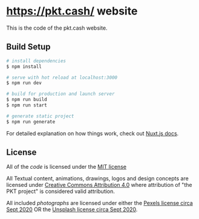 # https://pkt.cash/ website

This is the code of the pkt.cash website.

## Build Setup

```bash
# install dependencies
$ npm install

# serve with hot reload at localhost:3000
$ npm run dev

# build for production and launch server
$ npm run build
$ npm run start

# generate static project
$ npm run generate
```

For detailed explanation on how things work, check out [Nuxt.js docs](https://nuxtjs.org).

## License

All of the *code* is licensed under the [MIT license](https://opensource.org/licenses/MIT)

All Textual content, animations, drawings, logos and design concepts
are licensed under [Creative Commons Attribution 4.0](https://creativecommons.org/licenses/by/4.0/)
where attribution of "the PKT project" is considered valid attribution.

All included *photographs* are licensed under either the
[Pexels license circa Sept 2020](https://web.archive.org/web/20200917175916/https://www.pexels.com/license/)
OR the
[Unsplash license circa Sept 2020](https://web.archive.org/web/20200920202900/https://unsplash.com/license).
